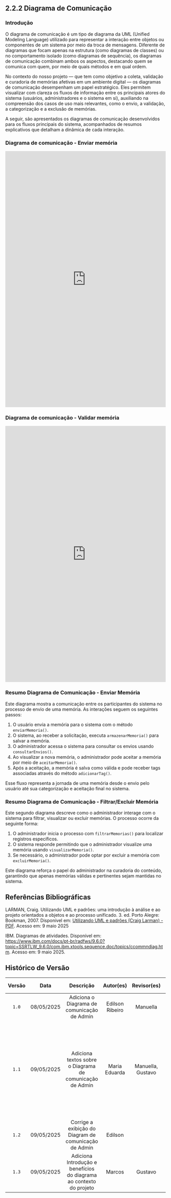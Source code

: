 ## 2.2.2 Diagrama de Comunicação

### Introdução

O diagrama de comunicação é um tipo de diagrama da UML (Unified Modeling Language) utilizado para representar a interação entre objetos ou componentes de um sistema por meio da troca de mensagens. Diferente de diagramas que focam apenas na estrutura (como diagramas de classes) ou no comportamento isolado (como diagramas de sequência), os diagramas de comunicação combinam ambos os aspectos, destacando quem se comunica com quem, por meio de quais métodos e em qual ordem.

No contexto do nosso projeto — que tem como objetivo a coleta, validação e curadoria de memórias afetivas em um ambiente digital — os diagramas de comunicação desempenham um papel estratégico. Eles permitem visualizar com clareza os fluxos de informação entre os principais atores do sistema (usuários, administradores e o sistema em si), auxiliando na compreensão dos casos de uso mais relevantes, como o envio, a validação, a categorização e a exclusão de memórias.

A seguir, são apresentados os diagramas de comunicação desenvolvidos para os fluxos principais do sistema, acompanhados de resumos explicativos que detalham a dinâmica de cada interação.

### Diagrama de comunicação - Enviar memória

<iframe frameborder="0" style="width:100%;height:804px;" src="https://viewer.diagrams.net/?tags=%7B%7D&lightbox=1&highlight=0000ff&edit=_blank&layers=1&nav=1&title=DiagramadeComunicacao.drawio&dark=auto#Uhttps%3A%2F%2Fdrive.google.com%2Fuc%3Fid%3D15jjJzTidNUrmkpGNfzmnUHG7DYuoPeIu%26export%3Ddownload"></iframe>

### Diagrama de comunicação - Validar memória

<iframe frameborder="0" style="width:100%;height:804px;" style="width:100%;height:804px;" src="https://viewer.diagrams.net/?tags=%7B%7D&lightbox=1&highlight=0000ff&edit=_blank&layers=1&nav=1&title=Diagrama.drawio&dark=auto#R%3Cmxfile%3E%3Cdiagram%20name%3D%22P%C3%A1gina-1%22%20id%3D%22jtIF9TGhkRVCY1wIxt4L%22%3E7Vhbb9owFP41SNskKhIDhUegl%2FWC1JWHtXuZTGISt06MnBMu%2B%2FU7ThySkPSyrrBqQkIi%2Fnx8%2B853jk%2FSIKNgda7o3B9Ll4mG3XJXDXLSsG3Ltgj%2BaWSdIt12PwU8xV1jlAMT%2FosZsGXQmLssKhmClAL4vAw6MgyZAyWMKiWXZbOZFOVV59RjFWDiUFFFv3MX%2FBTt2cc5%2FpVxz89WtrrmfFPqPHpKxqFZL5QhS3sCmk1jzhj51JXLAkROG2SkpIT0KViNmNC0Zoyl486e6N1sWbEQXjMgOO%2Bqm4vLB%2B88sn6qqby%2FOj1r2mZvsM6oYC4yY5pSgS89GVJxmqPD5LhMz9rCVm5zLeUcQQvBBwawNm6mMUiEfAiE6cUNq%2FWdGZ807nXjqJM1T1bFzpP1puUOtLOxmfBMhhFQBWdcCGNR5cTQFMlYOZmzvdtF4LS4iq9EaxU1%2FYu7QTNTHVUeg2fsDGGapcIChvFzJgOGO0YDxQQFvijrixqZehu73F%2F4YFz2hL%2Bf2fWCitisNHADHvIIFIpNVZyLGpzrxzgQAwfQgAwXTAHHSLimUyZuZMSByxBNphJABgWDgeCe7gDt5aI7ZQyCh2y0ic1nPaGnY6tnuct6OyZyTFIhWSQt8xAlBvIL0dlt%2FT3bzfsZG99cjr%2F1bPBGbPCDBcfNLFsV6P434bO7MLCrYVBLRe9DhYH9sl%2FKrC99DmwypwkXS7zTygy%2Fg3jJK8Rr2ftUb7tKEhlMMFWwgFbowlNCIiwlHzGyhU4VmdpmKLQtiJrc4CBhTNUkjYC7bqL%2BCEnnoXfNZvq87Ry5NRRoSOLwmUgU7uNAhjMM55KHkHDSGeIPWRrpG6ODux1h28rb%2BNPmCjAj6UTIEycyGsGSRZBEIFCg0%2BSse1LD8ZYaSKeihl6NGMiuxNCpiAEP0PqCitDlExdImxqzQCpOo0%2BfD%2FLYrTysflkedr8mWdRddTvTR%2B%2FjZ9R2HUl7zaj9uoyKUdMYkcaQYOgc4ma%2FabXT2l9arX2dIq8oEPPqzRE0irhTpqUcVk%2BS9GLlVaCgU0NBhr26QDMr3Gi95B7AibYuti1q04rTjCq%2BnW5P1HthorQkrUyUuGlz7LeXkNXqyDqy0%2BtwwaMYI%2FHX5kY8XIi7Dux2dyvXWzW5vk7W7xHZtfqoKZiOSKoPtnJEzFUx8R8UsneFtPeokNrcX1XIf577N5RvB%2Bmf5v7KRNsV25tzPzbzD6ypef4Bm5z%2BBg%3D%3D%3C%2Fdiagram%3E%3C%2Fmxfile%3E"></iframe>

### Resumo Diagrama de Comunicação - Enviar Memória

Este diagrama mostra a comunicação entre os participantes do sistema no processo de envio de uma memória. As interações seguem os seguintes passos:

1. O usuário envia a memória para o sistema com o método `enviarMemoria()`.
2. O sistema, ao receber a solicitação, executa `armazenarMemoria()` para salvar a memória.
3. O administrador acessa o sistema para consultar os envios usando `consultarEnvios()`.
4. Ao visualizar a nova memória, o administrador pode aceitar a memória por meio de `aceitarMemoria()`.
5. Após a aceitação, a memória é salva como válida e pode receber tags associadas através do método `adicionarTag()`.

Esse fluxo representa a jornada de uma memória desde o envio pelo usuário até sua categorização e aceitação final no sistema.

### Resumo Diagrama de Comunicação - Filtrar/Excluir Memória

Este segundo diagrama descreve como o administrador interage com o sistema para filtrar, visualizar ou excluir memórias. O processo ocorre da seguinte forma:

1. O administrador inicia o processo com `filtrarMemorias()` para localizar registros específicos.
2. O sistema responde permitindo que o administrador visualize uma memória usando `visualizarMemoria()`.
3. Se necessário, o administrador pode optar por excluir a memória com `excluirMemoria()`.

Este diagrama reforça o papel do administrador na curadoria do conteúdo, garantindo que apenas memórias válidas e pertinentes sejam mantidas no sistema.

## Referências Bibliográficas

LARMAN, Craig. Utilizando UML e padrões: uma introdução à análise e ao projeto orientados a objetos e ao processo unificado. 3. ed. Porto Alegre: Bookman, 2007. Disponível em: [Utilizando UML e padrões (Craig Larman) - PDF](<https://www.kufunda.net/publicdocs/Utilizando%20UML%20e%20padr%C3%B5es%20(Craig%20Larman).pdf>). Acesso em: 9 maio 2025

IBM. Diagramas de atividades. Disponível em: https://www.ibm.com/docs/pt-br/radfws/9.6.0?topic=SSRTLW_9.6.0/com.ibm.xtools.sequence.doc/topics/ccommndiag.htm. Acesso em: 9 maio 2025.

## Histórico de Versão

| Versão |    Data    |                              Descrição                              |    Autor(es)    |    Revisor(es)    |                                                                  Comentário do Revisor                                                                   |
| :----: | :--------: | :-----------------------------------------------------------------: | :-------------: | :---------------: | :------------------------------------------------------------------------------------------------------------------------------------------------------: |
| `1.0`  | 08/05/2025 |             Adiciona o Diagrama de comunicação de Admin             | Edilson Ribeiro |     Manuella      |                                                                Tudo certo com o diagrama                                                                 |
| `1.1`  | 09/05/2025 |      Adiciona textos sobre o Diagrama de comunicação de Admin       |  Maria Eduarda  | Manuella, Gustavo | Manuella: "Eu reformulei o texto para ficar mais claro adicionei as funções usadas nos processos" <br> Gustavo: "Adicionei referências ao texto escrito" |
| `1.2`  | 09/05/2025 |        Corrige a exibição do Diagram de comunicação de Admin        |     Edilson     |                   |                                                                                                                                                          |
| `1.3`  | 09/05/2025 | Adiciona Introdução e benefícios do diagrama ao contexto do projeto |     Marcos      |      Gustavo      |                                                    Gustavo: "Adicionei referências ao texto escrito"                                                     |
